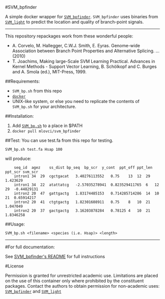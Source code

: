 #SVM_bpfinder


A simple docker  wrapper for [`SVM_bpfinder`](http://regulatorygenomics.upf.edu/Software/SVM_BP/). `SVM_bpfinder` uses binaries from [`SVM_light`](http://svmlight.joachims.org/) to predict the location and quality of branch-point signals.


---

This repository repackages work from these wonderful people:

  - A. Corvelo, M. Hallegger, C.W.J. Smith, E. Eyras. Genome-wide Association between Branch Point Properties and Alternative Splicing. ... (2010) 
  - T. Joachims, Making large-Scale SVM Learning Practical. Advances in Kernel Methods - Support Vector Learning, B. Schölkopf and C. Burges and A. Smola (ed.), MIT-Press, 1999.

##Requirements:

  - `SVM_bp.sh` from this repo
  - [`docker`](http://docker.io/)
  - UNIX-like system, or else you need to replicate the contents of `SVM_bp.sh` for your architecture.

##Installation:

  1. Add [`SVM_bp.sh`](https://raw.githubusercontent.com/mlovci/docker/master/svm_bpfinder/SVM_bp.sh) to a place in $PATH
  2. `docker pull mlovci/svm_bpfinder`

##Test:
You can use test.fa from this repo for testing.

    SVM_bp.sh test.fa Hsap 100

will produce:
  
        seq_id	agez	ss_dist	bp_seq	bp_scr	y_cont	ppt_off	ppt_len	ppt_scr	svm_scr
        intron1	34	29	cgctgacat	3.40276113552	0.75	13	12	29	1.423629
        intron1	34	22	atattatcg	-2.57035278941	0.823529411765	6	12	29	-0.44829131
        intron2	20	47	gattgactg	1.83174485153	0.714285714286	14	10	21	0.65914217
        intron2	20	41	ctgtgactg	1.82301608911	0.75	8	10	21	1.047049
        intron2	20	37	gactgactg	3.16203878284	0.78125	4	10	21	1.8346258

##Usage: 

`SVM_bp.sh <filename> <species (i.e. Hsap)> <length>`


---

#For full documentation:

See [SVM_bpfinder's README](http://regulatorygenomics.upf.edu/Software/SVM_BP/README) for full instructions

#License

Permission is granted for unrestricted academic use. Limitations are placed on the use of this container only where prohibited by the constituent packages. Contact the authors to obtain permission for non-academic uses: [`SVM_bpfinder`](http://regulatorygenomics.upf.edu/Software/SVM_BP/README) and [`SVM_light`](http://svmlight.joachims.org/)
